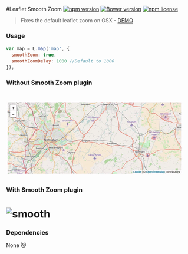 #Leaflet Smooth Zoom [![npm version](https://badge.fury.io/js/kakapo.svg)](https://badge.fury.io/js/kakapo) [![Bower version](https://badge.fury.io/bo/Leaflet.smoothzoom.svg)](https://badge.fury.io/bo/Leaflet.smoothzoom) [![npm license](https://img.shields.io/npm/l/awesome-badges.svg)](https://tldrlegal.com/license/mit-license)

> Fixes the default leaflet zoom on OSX - [DEMO](http://zzarcon.github.io/Leaflet.smoothzoom/)

### Usage

```javascript
var map = L.map('map', {
  smoothZoom: true,
  smoothZoomDelay: 1000 //Default to 1000
});
```

### Without Smooth Zoom plugin

# ![no-smooth](showcase/no-smooth.gif)

### With Smooth Zoom plugin
    
# ![smooth](showcase/smooth.gif)

### Dependencies

None 😼